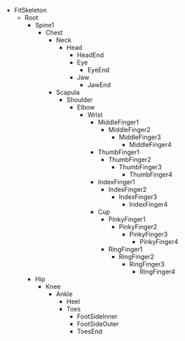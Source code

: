 * FitSkeleton
  * Root
    * Spine1
      * Chest
        * Neck
          * Head
            * HeadEnd
            * Eye
              * EyeEnd
            * Jaw
              * JawEnd
        * Scapula
          * Shoulder
            * Elbow
              * Wrist
                * MiddleFinger1
                  * MiddleFinger2
                    * MiddleFinger3
                      * MiddleFinger4
                * ThumbFinger1
                  * ThumbFinger2
                    * ThumbFinger3
                      * ThumbFinger4
                * IndexFinger1
                  * IndexFinger2
                    * IndexFinger3
                      * IndexFinger4
                * Cup
                  * PinkyFinger1
                    * PinkyFinger2
                      * PinkyFinger3
                        * PinkyFinger4
                  * RingFinger1
                    * RingFinger2
                      * RingFinger3
                        * RingFinger4
    * Hip
      * Knee
        * Ankle
          * Heel
          * Toes
            * FootSideInner
            * FootSideOuter
            * ToesEnd
